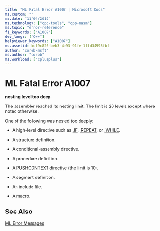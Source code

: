 ```yaml
---
title: "ML Fatal Error A1007 | Microsoft Docs"
ms.custom: ""
ms.date: "11/04/2016"
ms.technology: ["cpp-tools", "cpp-masm"]
ms.topic: "error-reference"
f1_keywords: ["A1007"]
dev_langs: ["C++"]
helpviewer_keywords: ["A1007"]
ms.assetid: bcf9c826-beb3-4e93-91fe-1ffd34995fbf
author: "corob-msft"
ms.author: "corob"
ms.workload: ["cplusplus"]
---
```

# ML Fatal Error A1007
**nesting level too deep**  
  
 The assembler reached its nesting limit. The limit is 20 levels except where noted otherwise.  
  
 One of the following was nested too deeply:  
  
-   A high-level directive such as [.IF](../../assembler/masm/dot-if.md), [.REPEAT](../../assembler/masm/dot-repeat.md), or [.WHILE](../../assembler/masm/dot-while.md).  
  
-   A structure definition.  
  
-   A conditional-assembly directive.  
  
-   A procedure definition.  
  
-   A [PUSHCONTEXT](../../assembler/masm/pushcontext.md) directive (the limit is 10).  
  
-   A segment definition.  
  
-   An include file.  
  
-   A macro.  
  
## See Also  
 [ML Error Messages](../../assembler/masm/ml-error-messages.md)